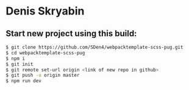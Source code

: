 # Denis Skryabin

##  Start new project using this build:
```sh
$ git clone https://github.com/SDen4/webpacktemplate-scss-pug.git
$ cd webpacktemplate-scss-pug
$ npm i
$ git init
$ git remote set-url origin <link of new repo in github>
$ git push -u origin master
$ npm run dev
```
<!-- # Watch on [github-pages](<link>) -->